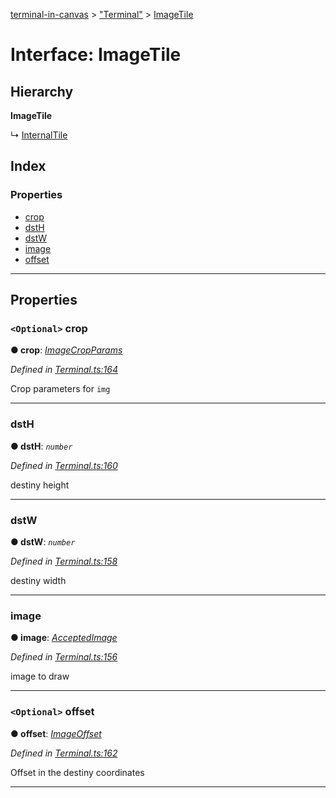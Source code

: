 [terminal-in-canvas](../README.md) > ["Terminal"](../modules/_terminal_.md) > [ImageTile](../interfaces/_terminal_.imagetile.md)

# Interface: ImageTile

## Hierarchy

**ImageTile**

↳  [InternalTile](_terminal_.internaltile.md)

## Index

### Properties

* [crop](_terminal_.imagetile.md#crop)
* [dstH](_terminal_.imagetile.md#dsth)
* [dstW](_terminal_.imagetile.md#dstw)
* [image](_terminal_.imagetile.md#image)
* [offset](_terminal_.imagetile.md#offset)

---

## Properties

<a id="crop"></a>

### `<Optional>` crop

**● crop**: *[ImageCropParams](_terminal_.imagecropparams.md)*

*Defined in [Terminal.ts:164](https://github.com/danikaze/terminal-in-canvas/blob/a5ea4f7/src/Terminal.ts#L164)*

Crop parameters for `img`

___
<a id="dsth"></a>

###  dstH

**● dstH**: *`number`*

*Defined in [Terminal.ts:160](https://github.com/danikaze/terminal-in-canvas/blob/a5ea4f7/src/Terminal.ts#L160)*

destiny height

___
<a id="dstw"></a>

###  dstW

**● dstW**: *`number`*

*Defined in [Terminal.ts:158](https://github.com/danikaze/terminal-in-canvas/blob/a5ea4f7/src/Terminal.ts#L158)*

destiny width

___
<a id="image"></a>

###  image

**● image**: *[AcceptedImage](../modules/_terminal_.md#acceptedimage)*

*Defined in [Terminal.ts:156](https://github.com/danikaze/terminal-in-canvas/blob/a5ea4f7/src/Terminal.ts#L156)*

image to draw

___
<a id="offset"></a>

### `<Optional>` offset

**● offset**: *[ImageOffset](_terminal_.imageoffset.md)*

*Defined in [Terminal.ts:162](https://github.com/danikaze/terminal-in-canvas/blob/a5ea4f7/src/Terminal.ts#L162)*

Offset in the destiny coordinates

___

